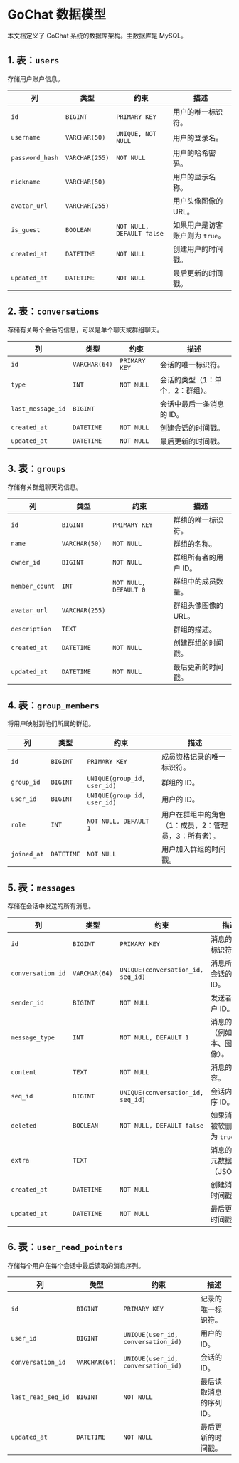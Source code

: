# GoChat 数据模型

本文档定义了 GoChat 系统的数据库架构。主数据库是 MySQL。

## 1. 表：`users`

存储用户账户信息。

| 列         | 类型          | 约束      | 描述                               |
| -------------- | ------------- | ---------------- | ----------------------------------------- |
| `id`           | `BIGINT`      | `PRIMARY KEY`    | 用户的唯一标识符。           |
| `username`     | `VARCHAR(50)` | `UNIQUE, NOT NULL` | 用户的登录名。                    |
| `password_hash`| `VARCHAR(255)`| `NOT NULL`       | 用户的哈希密码。               |
| `nickname`     | `VARCHAR(50)` |                  | 用户的显示名称。                  |
| `avatar_url`   | `VARCHAR(255)`|                  | 用户头像图像的 URL。           |
| `is_guest`     | `BOOLEAN`     | `NOT NULL, DEFAULT false` | 如果用户是访客账户则为 `true`。 |
| `created_at`   | `DATETIME`    | `NOT NULL`       | 创建用户的时间戳。   |
| `updated_at`   | `DATETIME`    | `NOT NULL`       | 最后更新的时间戳。             |

## 2. 表：`conversations`

存储有关每个会话的信息，可以是单个聊天或群组聊天。

| 列          | 类型          | 约束   | 描述                               |
| --------------- | ------------- | ------------- | ----------------------------------------- |
| `id`            | `VARCHAR(64)` | `PRIMARY KEY` | 会话的唯一标识符。   |
| `type`          | `INT`         | `NOT NULL`    | 会话的类型（1：单个，2：群组）。 |
| `last_message_id`| `BIGINT`      |               | 会话中最后一条消息的 ID。 |
| `created_at`    | `DATETIME`    | `NOT NULL`    | 创建会话的时间戳。 |
| `updated_at`    | `DATETIME`    | `NOT NULL`    | 最后更新的时间戳。             |

## 3. 表：`groups`

存储有关群组聊天的信息。

| 列        | 类型          | 约束      | 描述                               |
| ------------- | ------------- | ---------------- | ----------------------------------------- |
| `id`          | `BIGINT`      | `PRIMARY KEY`    | 群组的唯一标识符。          |
| `name`        | `VARCHAR(50)` | `NOT NULL`       | 群组的名称。                    |
| `owner_id`    | `BIGINT`      | `NOT NULL`       | 群组所有者的用户 ID。           |
| `member_count`| `INT`         | `NOT NULL, DEFAULT 0` | 群组中的成员数量。       |
| `avatar_url`  | `VARCHAR(255)`|                  | 群组头像图像的 URL。          |
| `description` | `TEXT`        |                  | 群组的描述。               |
| `created_at`  | `DATETIME`    | `NOT NULL`       | 创建群组的时间戳。  |
| `updated_at`  | `DATETIME`    | `NOT NULL`       | 最后更新的时间戳。             |

## 4. 表：`group_members`

将用户映射到他们所属的群组。

| 列     | 类型     | 约束                  | 描述                               |
| ---------- | -------- | ---------------------------- | ----------------------------------------- |
| `id`       | `BIGINT` | `PRIMARY KEY`                | 成员资格记录的唯一标识符。 |
| `group_id` | `BIGINT` | `UNIQUE(group_id, user_id)` | 群组的 ID。                      |
| `user_id`  | `BIGINT` | `UNIQUE(group_id, user_id)` | 用户的 ID。                       |
| `role`     | `INT`    | `NOT NULL, DEFAULT 1`        | 用户在群组中的角色（1：成员，2：管理员，3：所有者）。 |
| `joined_at`| `DATETIME`| `NOT NULL`                   | 用户加入群组的时间戳。 |

## 5. 表：`messages`

存储在会话中发送的所有消息。

| 列          | 类型          | 约束                  | 描述                               |
| --------------- | ------------- | ---------------------------- | ----------------------------------------- |
| `id`            | `BIGINT`      | `PRIMARY KEY`                | 消息的唯一标识符。        |
| `conversation_id`| `VARCHAR(64)` | `UNIQUE(conversation_id, seq_id)` | 消息所属的会话的 ID。 |
| `sender_id`     | `BIGINT`      | `NOT NULL`                   | 发送者的用户 ID。                |
| `message_type`  | `INT`         | `NOT NULL, DEFAULT 1`        | 消息的类型（例如，文本、图像）。  |
| `content`       | `TEXT`        | `NOT NULL`                   | 消息的内容。               |
| `seq_id`        | `BIGINT`      | `UNIQUE(conversation_id, seq_id)` | 会话内的顺序 ID。 |
| `deleted`       | `BOOLEAN`     | `NOT NULL, DEFAULT false`    | 如果消息已被软删除则为 `true`。 |
| `extra`         | `TEXT`        |                              | 消息的额外元数据（JSON）。    |
| `created_at`    | `DATETIME`    | `NOT NULL`                   | 创建消息的时间戳。 |
| `updated_at`    | `DATETIME`    | `NOT NULL`                   | 最后更新的时间戳。             |

## 6. 表：`user_read_pointers`

存储每个用户在每个会话中最后读取的消息序列。

| 列          | 类型          | 约束                  | 描述                               |
| --------------- | ------------- | ---------------------------- | ----------------------------------------- |
| `id`            | `BIGINT`      | `PRIMARY KEY`                | 记录的唯一标识符。         |
| `user_id`       | `BIGINT`      | `UNIQUE(user_id, conversation_id)` | 用户的 ID。                       |
| `conversation_id`| `VARCHAR(64)` | `UNIQUE(user_id, conversation_id)` | 会话的 ID。               |
| `last_read_seq_id`| `BIGINT`      | `NOT NULL`                   | 最后读取消息的序列 ID。 |
| `updated_at`    | `DATETIME`    | `NOT NULL`                   | 最后更新的时间戳。             |